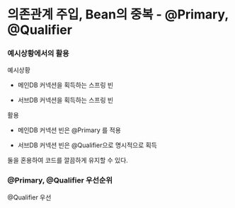 # 의존관계 주입, Bean의 중복 - @Primary, @Qualifier

### 예시상황에서의 활용

예시상황

- 메인DB 커넥션을 획득하는 스프링 빈

- 서브DB 커넥션을 획득하는 스프링 빈

활용

- 메인DB 커넥션 빈은 @Primary 를 적용

- 서브DB 커넥션 빈은 @Qualifier으로 명시적으로 획득 



둘을 혼용하여 코드를 깔끔하게 유지할 수 있다.



### @Primary, @Qualifier 우선순위

@Qualifier 우선